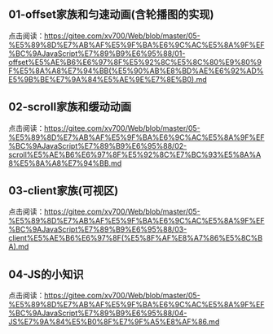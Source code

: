 ## 01-offset家族和匀速动画(含轮播图的实现) 

点击阅读：https://gitee.com/xv700/Web/blob/master/05-%E5%89%8D%E7%AB%AF%E5%9F%BA%E6%9C%AC%E5%8A%9F%EF%BC%9AJavaScript%E7%89%B9%E6%95%88/01-offset%E5%AE%B6%E6%97%8F%E5%92%8C%E5%8C%80%E9%80%9F%E5%8A%A8%E7%94%BB(%E5%90%AB%E8%BD%AE%E6%92%AD%E5%9B%BE%E7%9A%84%E5%AE%9E%E7%8E%B0).md 


## 02-scroll家族和缓动动画
点击阅读：https://gitee.com/xv700/Web/blob/master/05-%E5%89%8D%E7%AB%AF%E5%9F%BA%E6%9C%AC%E5%8A%9F%EF%BC%9AJavaScript%E7%89%B9%E6%95%88/02-scroll%E5%AE%B6%E6%97%8F%E5%92%8C%E7%BC%93%E5%8A%A8%E5%8A%A8%E7%94%BB.md
 

## 03-client家族(可视区)

点击阅读：https://gitee.com/xv700/Web/blob/master/05-%E5%89%8D%E7%AB%AF%E5%9F%BA%E6%9C%AC%E5%8A%9F%EF%BC%9AJavaScript%E7%89%B9%E6%95%88/03-client%E5%AE%B6%E6%97%8F(%E5%8F%AF%E8%A7%86%E5%8C%BA).md


## 04-JS的小知识

点击阅读：https://gitee.com/xv700/Web/blob/master/05-%E5%89%8D%E7%AB%AF%E5%9F%BA%E6%9C%AC%E5%8A%9F%EF%BC%9AJavaScript%E7%89%B9%E6%95%88/04-JS%E7%9A%84%E5%B0%8F%E7%9F%A5%E8%AF%86.md

